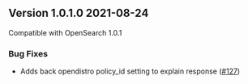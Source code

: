 ## Version 1.0.1.0 2021-08-24

Compatible with OpenSearch 1.0.1

### Bug Fixes

* Adds back opendistro policy_id setting to explain response ([#127](https://github.com/opensearch-project/index-management/pull/127))